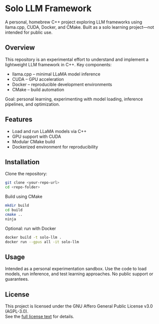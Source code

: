 # Solo LLM Framework

A personal, homebrew C++ project exploring LLM frameworks using llama.cpp, CUDA, Docker, and CMake. Built as a solo learning project—not intended for public use.

## Overview
This repository is an experimental effort to understand and implement a lightweight LLM framework in C++. Key components:

- llama.cpp – minimal LLaMA model inference
- CUDA – GPU acceleration
- Docker – reproducible development environments
- CMake – build automation

Goal: personal learning, experimenting with model loading, inference pipelines, and optimization.

## Features
- Load and run LLaMA models via C++
- GPU support with CUDA
- Modular CMake build
- Dockerized environment for reproducibility

## Installation
Clone the repository:

```bash
git clone <your-repo-url>
cd <repo-folder>
```
Build using CMake

```bash
mkdir build
cd build
cmake ..
ninja
```
Optional: run with Docker

```bash
docker build -t solo-llm .
docker run --gpus all -it solo-llm
```
## Usage
Intended as a personal experimentation sandbox. Use the code to load models, run inference, and test learning approaches. No public support or guarantees.

## License
This project is licensed under the GNU Affero General Public License v3.0 (AGPL-3.0).  
See the [full license text](https://www.gnu.org/licenses/agpl-3.0.en.html) for details.
